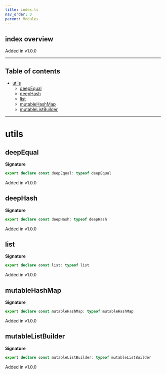```yaml
---
title: index.ts
nav_order: 3
parent: Modules
---
```


## index overview

Added in v1.0.0

---

<h2 class="text-delta">Table of contents</h2>

- [utils](#utils)
  - [deepEqual](#deepequal)
  - [deepHash](#deephash)
  - [list](#list)
  - [mutableHashMap](#mutablehashmap)
  - [mutableListBuilder](#mutablelistbuilder)

---

# utils

## deepEqual

**Signature**

```ts
export declare const deepEqual: typeof deepEqual
```

Added in v1.0.0

## deepHash

**Signature**

```ts
export declare const deepHash: typeof deepHash
```

Added in v1.0.0

## list

**Signature**

```ts
export declare const list: typeof list
```

Added in v1.0.0

## mutableHashMap

**Signature**

```ts
export declare const mutableHashMap: typeof mutableHashMap
```

Added in v1.0.0

## mutableListBuilder

**Signature**

```ts
export declare const mutableListBuilder: typeof mutableListBuilder
```

Added in v1.0.0
